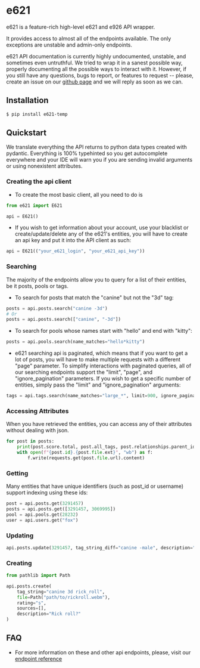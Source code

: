 # e621
e621 is a feature-rich high-level e621 and e926 API wrapper.

It provides access to almost all of the endpoints available. The only exceptions are unstable and admin-only endpoints.

e621 API documentation is currently highly undocumented, unstable, and sometimes even untruthful. We tried to wrap it in a sanest possible way, properly documenting all the possible ways to interact with it. However, if you still have any questions, bugs to report, or features to request -- please, create an issue on our [github page]("https://github.com/PatriotRossii/e621-py") and we will reply as soon as we can.


## Installation
```bash
$ pip install e621-temp
```

## Quickstart
We translate everything the API returns to python data types created with pydantic. Everything is 100% typehinted so you get autocomplete everywhere and your IDE will warn you if you are sending invalid arguments or using nonexistent attributes.

### Creating the api client
* To create the most basic client, all you need to do is
```python
from e621 import E621

api = E621()
```

* If you wish to get information about your account, use your blacklist or create/update/delete any of the e621's entities, you will have to create an api key and put it into the API client as such:
```python
api = E621(("your_e621_login", "your_e621_api_key"))
```

### Searching
The majority of the endpoints allow you to query for a list of their entities, be it posts, pools or tags.
* To search for posts that match the "canine" but not the "3d" tag:
```python
posts = api.posts.search("canine -3d")
# Or
posts = api.posts.search(["canine", "-3d"])
```
* To search for pools whose names start with "hello" and end with "kitty":
```python
posts = api.pools.search(name_matches="hello*kitty")
```
* e621 searching api is paginated, which means that if you want to get a lot of posts, you will have to make multiple requests with a different "page" parameter. To simplify interactions with paginated queries, all of our searching endpoints support the "limit", "page", and "ignore_pagination" parameters. If you wish to get a specific number of entities, simply pass the "limit" and "ignore_pagination" arguments:
```python
tags = api.tags.search(name_matches="large_*", limit=900, ignore_pagination=True)
```
### Accessing Attributes
When you have retrieved the entities, you can access any of their attributes without dealing with json.
```python
for post in posts:
    print(post.score.total, post.all_tags, post.relationships.parent_id)
    with open(f"{post.id}.{post.file.ext}", "wb") as f:
        f.write(requests.get(post.file.url).content)
```
### Getting
Many entities that have unique identifiers (such as post_id or username) support indexing using these ids:
```python
post = api.posts.get(3291457)
posts = api.posts.get([3291457, 3069995])
pool = api.pools.get(28232)
user = api.users.get("fox")
```
### Updating
```python
api.posts.update(3291457, tag_string_diff="canine -male", description="Rick roll?")
```
### Creating
```python
from pathlib import Path

api.posts.create(
    tag_string="canine 3d rick_roll",
    file=Path("path/to/rickroll.webm"),
    rating="s",
    sources=[],
    description="Rick roll?"
)
```

## FAQ
* For more information on these and other api endpoints, please, visit our [endpoint reference](TODO)
